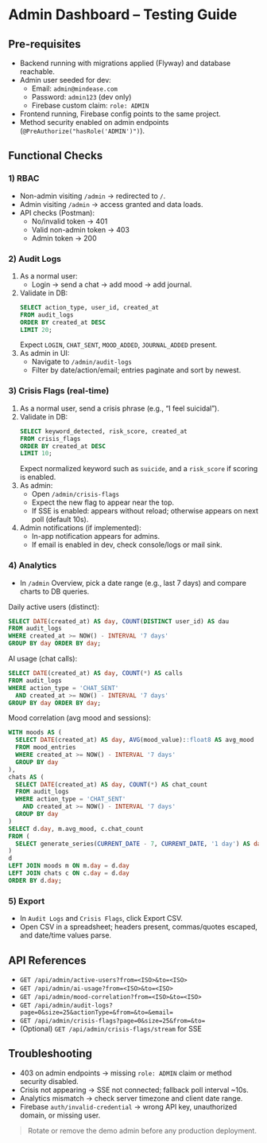 # Admin Dashboard – Testing Guide

## Pre-requisites

- Backend running with migrations applied (Flyway) and database reachable.
- Admin user seeded for dev:
  - Email: `admin@mindease.com`
  - Password: `admin123` (dev only)
  - Firebase custom claim: `role: ADMIN`
- Frontend running, Firebase config points to the same project.
- Method security enabled on admin endpoints (`@PreAuthorize("hasRole('ADMIN')")`).

## Functional Checks

### 1) RBAC

- Non-admin visiting `/admin` → redirected to `/`.
- Admin visiting `/admin` → access granted and data loads.
- API checks (Postman):
  - No/invalid token → 401
  - Valid non-admin token → 403
  - Admin token → 200

### 2) Audit Logs

1. As a normal user:
   - Login → send a chat → add mood → add journal.
2. Validate in DB:
   ```sql
   SELECT action_type, user_id, created_at
   FROM audit_logs
   ORDER BY created_at DESC
   LIMIT 20;
   ```
   Expect `LOGIN`, `CHAT_SENT`, `MOOD_ADDED`, `JOURNAL_ADDED` present.
3. As admin in UI:
   - Navigate to `/admin/audit-logs`
   - Filter by date/action/email; entries paginate and sort by newest.

### 3) Crisis Flags (real-time)

1. As a normal user, send a crisis phrase (e.g., “I feel suicidal”).
2. Validate in DB:
   ```sql
   SELECT keyword_detected, risk_score, created_at
   FROM crisis_flags
   ORDER BY created_at DESC
   LIMIT 10;
   ```
   Expect normalized keyword such as `suicide`, and a `risk_score` if scoring is enabled.
3. As admin:
   - Open `/admin/crisis-flags`
   - Expect the new flag to appear near the top.
   - If SSE is enabled: appears without reload; otherwise appears on next poll (default 10s).
4. Admin notifications (if implemented):
   - In-app notification appears for admins.
   - If email is enabled in dev, check console/logs or mail sink.

### 4) Analytics

- In `/admin` Overview, pick a date range (e.g., last 7 days) and compare charts to DB queries.

Daily active users (distinct):

```sql
SELECT DATE(created_at) AS day, COUNT(DISTINCT user_id) AS dau
FROM audit_logs
WHERE created_at >= NOW() - INTERVAL '7 days'
GROUP BY day ORDER BY day;
```

AI usage (chat calls):

```sql
SELECT DATE(created_at) AS day, COUNT(*) AS calls
FROM audit_logs
WHERE action_type = 'CHAT_SENT'
  AND created_at >= NOW() - INTERVAL '7 days'
GROUP BY day ORDER BY day;
```

Mood correlation (avg mood and sessions):

```sql
WITH moods AS (
  SELECT DATE(created_at) AS day, AVG(mood_value)::float8 AS avg_mood
  FROM mood_entries
  WHERE created_at >= NOW() - INTERVAL '7 days'
  GROUP BY day
),
chats AS (
  SELECT DATE(created_at) AS day, COUNT(*) AS chat_count
  FROM audit_logs
  WHERE action_type = 'CHAT_SENT'
    AND created_at >= NOW() - INTERVAL '7 days'
  GROUP BY day
)
SELECT d.day, m.avg_mood, c.chat_count
FROM (
  SELECT generate_series(CURRENT_DATE - 7, CURRENT_DATE, '1 day') AS day
)
d
LEFT JOIN moods m ON m.day = d.day
LEFT JOIN chats c ON c.day = d.day
ORDER BY d.day;
```

### 5) Export

- In `Audit Logs` and `Crisis Flags`, click Export CSV.
- Open CSV in a spreadsheet; headers present, commas/quotes escaped, and date/time values parse.

## API References

- `GET /api/admin/active-users?from=<ISO>&to=<ISO>`
- `GET /api/admin/ai-usage?from=<ISO>&to=<ISO>`
- `GET /api/admin/mood-correlation?from=<ISO>&to=<ISO>`
- `GET /api/admin/audit-logs?page=0&size=25&actionType=&from=&to=&email=`
- `GET /api/admin/crisis-flags?page=0&size=25&from=&to=`
- (Optional) `GET /api/admin/crisis-flags/stream` for SSE

## Troubleshooting

- 403 on admin endpoints → missing `role: ADMIN` claim or method security disabled.
- Crisis not appearing → SSE not connected; fallback poll interval ~10s.
- Analytics mismatch → check server timezone and client date range.
- Firebase `auth/invalid-credential` → wrong API key, unauthorized domain, or missing user.

> Rotate or remove the demo admin before any production deployment.
